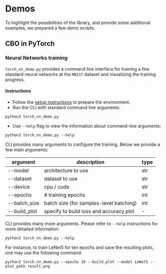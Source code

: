 # Demos

To highlight the possibilities of the library, and provide some additional examples, we prepared a few demo scripts.

## CBO in PyTorch

### Neural Networks training

`torch_nn_demo.py` provides a command line interface for training a few standard neural networks at the `MNIST` dataset and visualizing the training progress.

#### Instructions

* Follow the [setup instructions](https://github.com/Igor-Tukh/cbo-in-python/blob/master/README.md) to prepare the environment.
* Run the CLI with standard command line arguments:
```
python3 torch_nn_demo.py
```
* Use `--help` flag to view the information about command-line arguments:
```
python3 torch_nn_demo.py --help
```

CLI provides many arguments to configure the training. Below we provide a few main arguments:

| **argument** | **description** | **type** |
| --- | --- | --- |
| --model | architecture to use | str |
| --dataset | dataset to use | str |
| --device | cpu / cuda | str |
| --epochs | # training epochs | int |
| --batch_size | batch size (for samples-level batching) | int |
| --build_plot | specify to build loss and accuracy plot | - |

CLI provides many more arguments. Please refer to `--help` instructions for more detailed information:
```
python3 torch_nn_demo.py --help
```

For instance, to train LeNet5 for ten epochs and save the resulting plots, one may use the following command:
```
python3 torch_nn_demo.py --epochs 10 --build_plot --model LeNet5 --plot_path result.png
```